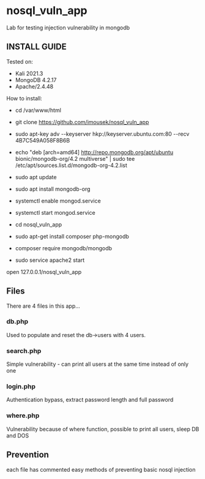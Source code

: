 # nosql_vuln_app
Lab for testing injection vulnerability in mongodb

## INSTALL GUIDE
Tested on:  
- Kali 2021.3
- MongoDB 4.2.17
- Apache/2.4.48

How to install:

- cd /var/www/html
- git clone https://github.com/imousek/nosql_vuln_app

- sudo apt-key adv --keyserver hkp://keyserver.ubuntu.com:80 --recv 4B7C549A058F8B6B
- echo "deb [arch=amd64] http://repo.mongodb.org/apt/ubuntu bionic/mongodb-org/4.2 multiverse" | sudo tee /etc/apt/sources.list.d/mongodb-org-4.2.list
- sudo apt update
- sudo apt install mongodb-org
- systemctl enable mongod.service 
- systemctl start mongod.service 
- cd nosql_vuln_app
- sudo apt-get install composer php-mongodb
- composer require mongodb/mongodb
- sudo service apache2 start

open 127.0.0.1/nosql_vuln_app

## Files

There are 4 files in this app...

### db.php
Used to populate and reset the db->users with 4 users.

### search.php
Simple vulnerability - can print all users at the same time instead of only one

### login.php
Authentication bypass, extract password length and full password

### where.php
Vulnerability because of where function, possible to print all users, sleep DB and DOS

## Prevention

each file has commented easy methods of preventing basic nosql injection
